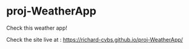 # proj-WeatherApp
Check this weather app!

Check the site live at : https://richard-cvbs.github.io/proj-WeatherApp/
